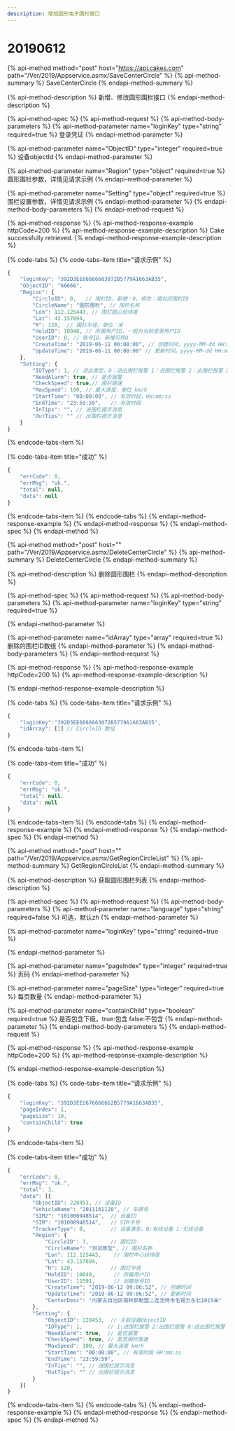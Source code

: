 ```yaml
---
description: 增加圆形电子围栏接口
---
```


# 20190612

{% api-method method="post" host="https://api.cakes.com" path="/Ver/2019/Appservice.asmx/SaveCenterCircle" %}
{% api-method-summary %}
SaveCenterCircle
{% endapi-method-summary %}

{% api-method-description %}
新增、修改圆形围栏接口
{% endapi-method-description %}

{% api-method-spec %}
{% api-method-request %}
{% api-method-body-parameters %}
{% api-method-parameter name="loginKey" type="string" required=true %}
登录凭证
{% endapi-method-parameter %}

{% api-method-parameter name="ObjectID" type="integer" required=true %}
设备objectId
{% endapi-method-parameter %}

{% api-method-parameter name="Region" type="object" required=true %}
圆形围栏参数，详情见请求示例
{% endapi-method-parameter %}

{% api-method-parameter name="Setting" type="object" required=true %}
围栏设置参数，详情见请求示例
{% endapi-method-parameter %}
{% endapi-method-body-parameters %}
{% endapi-method-request %}

{% api-method-response %}
{% api-method-response-example httpCode=200 %}
{% api-method-response-example-description %}
Cake successfully retrieved.
{% endapi-method-response-example-description %}

{% code-tabs %}
{% code-tabs-item title="请求示例" %}
```javascript
{
	"loginKey": "392D3EE66666603072B5779A1663AB35",
	"ObjectID": "66666",
	"Region": {
		"CircleID": 0,   // 围栏ID，新增：0，修改：填对应围栏ID
		"CircleName": "圆形围栏", // 围栏名称
		"Lon": 112.125443, // 围栏圆心经纬度
		"Lat": 43.157894,
		"R": 120,  // 围栏半径，单位：米
		"HoldID": 10040, // 所属用户ID，一般为当前登录用户ID
		"UserID": 0, // 账号ID，新增可传0
		"CreateTime": "2019-06-11 00:00:00", // 创建时间，yyyy-MM-dd HH:mm:ss 
		"UpdateTime": "2019-06-11 00:00:00" // 更新时间，yyyy-MM-dd HH:mm:ss
	},
	"Setting": {
		"IOType": 1, // 进出类型，0：进出围栏报警 1：进围栏报警 2：出围栏报警 3：进出围栏不记录
		"NeedAlarm": true, // 是否报警
		"CheckSpeed": true,// 围栏限速
		"MaxSpeed": 100, // 最大速度，单位 km/h
		"StartTime": "00:00:00", // 有效时段，HH:mm:ss
		"EndTime": "23:59:59",   // 有效时段
		"InTips": "", // 进围栏提示消息
		"OutTips": "" // 出围栏提示消息
	}
}
```
{% endcode-tabs-item %}

{% code-tabs-item title="成功" %}
```javascript
{
	"errCode": 0,
	"errMsg": "ok.",
	"total": null,
	"data": null
}
```
{% endcode-tabs-item %}
{% endcode-tabs %}
{% endapi-method-response-example %}
{% endapi-method-response %}
{% endapi-method-spec %}
{% endapi-method %}

{% api-method method="post" host="" path="/Ver/2019/Appservice.asmx/DeleteCenterCircle" %}
{% api-method-summary %}
DeleteCenterCircle
{% endapi-method-summary %}

{% api-method-description %}
删除圆形围栏
{% endapi-method-description %}

{% api-method-spec %}
{% api-method-request %}
{% api-method-body-parameters %}
{% api-method-parameter name="loginKey" type="string" required=true %}

{% endapi-method-parameter %}

{% api-method-parameter name="idArray" type="array" required=true %}
删除的围栏ID数组
{% endapi-method-parameter %}
{% endapi-method-body-parameters %}
{% endapi-method-request %}

{% api-method-response %}
{% api-method-response-example httpCode=200 %}
{% api-method-response-example-description %}

{% endapi-method-response-example-description %}

{% code-tabs %}
{% code-tabs-item title="请求示例" %}
```javascript
{
	"loginKey":"392D3EE6666663072B5779A1663AB35",
	"idArray": [1] // CircleID 数组
}
```
{% endcode-tabs-item %}

{% code-tabs-item title="成功" %}
```javascript
{
	"errCode": 0,
	"errMsg": "ok.",
	"total": null,
	"data": null
}
```
{% endcode-tabs-item %}
{% endcode-tabs %}
{% endapi-method-response-example %}
{% endapi-method-response %}
{% endapi-method-spec %}
{% endapi-method %}

{% api-method method="post" host="" path="/Ver/2019/Appservice.asmx/GetRegionCircleList" %}
{% api-method-summary %}
GetRegionCircleList
{% endapi-method-summary %}

{% api-method-description %}
获取圆形围栏列表
{% endapi-method-description %}

{% api-method-spec %}
{% api-method-request %}
{% api-method-body-parameters %}
{% api-method-parameter name="language" type="string" required=false %}
可选，默认zh
{% endapi-method-parameter %}

{% api-method-parameter name="loginKey" type="string" required=true %}

{% endapi-method-parameter %}

{% api-method-parameter name="pageIndex" type="integer" required=true %}
页码
{% endapi-method-parameter %}

{% api-method-parameter name="pageSize" type="integer" required=true %}
每页数量
{% endapi-method-parameter %}

{% api-method-parameter name="containChild" type="boolean" required=true %}
是否包含下级，true:包含 false:不包含
{% endapi-method-parameter %}
{% endapi-method-body-parameters %}
{% endapi-method-request %}

{% api-method-response %}
{% api-method-response-example httpCode=200 %}
{% api-method-response-example-description %}

{% endapi-method-response-example-description %}

{% code-tabs %}
{% code-tabs-item title="请求示例" %}
```javascript
{
	"loginKey": "392D3EE2676666662B5779A1663AB35",
	"pageIndex": 1,
	"pageSize": 10,
	"containChild": true
}
```
{% endcode-tabs-item %}

{% code-tabs-item title="成功" %}
```javascript
{
	"errCode": 0,
	"errMsg": "ok.",
	"total": 3,
	"data": [{
		"ObjectID": 220453, // 设备ID
		"VehicleName": "2011161120", // 车牌号
		"SIM2": "101000948514",  // 设备ID
		"SIM": "101000948514",   // SIM卡号
		"TrackerType": 0,        // 设备类型，0:有线设备 1:无线设备
		"Region": {              
			"CircleID": 3,       // 围栏ID
			"CircleName": "测试原型", // 围栏名称
			"Lon": 112.125443,    // 围栏中心经纬度
			"Lat": 43.157894,     
			"R": 120,            // 围栏半径
			"HoldID": 10040,      // 所属用户ID
			"UserID": 11591,      // 创建账号ID
			"CreateTime": "2019-06-12 09:06:52", // 创建时间
			"UpdateTime": "2019-06-12 09:06:52", // 更新时间
			"CenterDesc": "内蒙古自治区锡林郭勒盟二连浩特市毛锡力东北1015米"
		},
		"Setting": {
			"ObjectID": 220453,  // 关联设备ObjectID
			"IOType": 1,        // 1:进围栏报警 2:出围栏报警 0:进出围栏报警 3:进出围栏不记录
			"NeedAlarm": true,  // 是否报警
			"CheckSpeed": true, // 是否围栏限速
			"MaxSpeed": 100, // 最大速度 km/h
			"StartTime": "00:00:00", // 有效时段 HH:mm:ss
			"EndTime": "23:59:59",
			"InTips": "", // 进围栏提示消息
			"OutTips": "" // 出围栏提示消息
		}
	}]
}
```
{% endcode-tabs-item %}
{% endcode-tabs %}
{% endapi-method-response-example %}
{% endapi-method-response %}
{% endapi-method-spec %}
{% endapi-method %}

